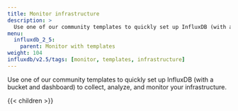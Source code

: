 ```yaml
---
title: Monitor infrastructure
description: >
  Use one of our community templates to quickly set up InfluxDB (with a bucket and dashboard) to collect, analyze, and monitor your infrastructure.
menu:
  influxdb_2_5:
    parent: Monitor with templates
weight: 104
influxdb/v2.5/tags: [monitor, templates, infrastructure]
---
```


Use one of our community templates to quickly set up InfluxDB (with a bucket and dashboard) to collect, analyze, and monitor your infrastructure.

{{< children >}}

